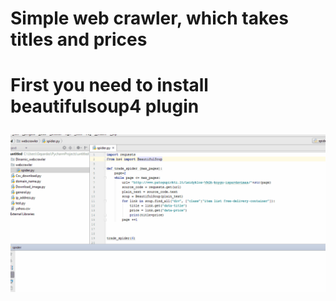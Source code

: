 <h1>Simple web crawler, which takes titles and prices<h1/> 

<p> First you need to install beautifulsoup4 plugin </p>

<img src="webcrawler.gif" width="700"/>
